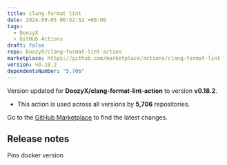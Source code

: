 ```yaml
---
title: clang-format lint
date: 2024-09-05 00:52:52 +00:00
tags:
  - DoozyX
  - GitHub Actions
draft: false
repo: DoozyX/clang-format-lint-action
marketplace: https://github.com/marketplace/actions/clang-format-lint
version: v0.18.2
dependentsNumber: "5,706"
---
```



Version updated for **DoozyX/clang-format-lint-action** to version **v0.18.2**.
- This action is used across all versions by **5,706** repositories.

Go to the [GitHub Marketplace](https://github.com/marketplace/actions/clang-format-lint) to find the latest changes.

## Release notes

Pins docker version
